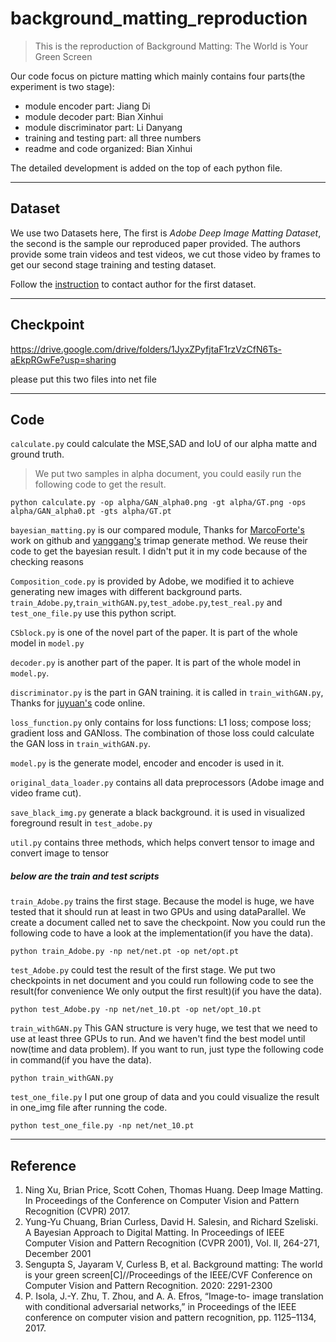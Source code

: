 # background_matting_reproduction

>This is the reproduction of Background Matting: The World is Your Green Screen

Our code focus on picture matting which mainly contains four parts(the experiment is two stage):
* module encoder part: Jiang Di
* module decoder part: Bian Xinhui
* module discriminator part: Li Danyang
* training and testing part: all three numbers
* readme and code organized: Bian Xinhui

The detailed development is added on the top of each python file.
* * *
## Dataset

We use two Datasets here, The first is <i>Adobe Deep Image Matting Dataset</i>, the second is the sample our reproduced paper provided. The authors provide some train videos and test videos, we cut those video by frames to get our second stage training and testing dataset.

Follow the <a href="https://sites.google.com/view/deepimagematting">instruction</a> to contact author for the first dataset.


* * *
## Checkpoint
https://drive.google.com/drive/folders/1JyxZPyfjtaF1rzVzCfN6Ts-aEkpRGwFe?usp=sharing

please put this two files into net file

* * *
## Code
`calculate.py` could calculate the MSE,SAD and IoU of our alpha matte and ground truth.
>We put two samples in alpha document, you could easily run the following code to get the result.
<pre><code>python calculate.py -op alpha/GAN_alpha0.png -gt alpha/GT.png -ops alpha/GAN_alpha0.pt -gts alpha/GT.pt</code></pre>

`bayesian_matting.py` is our compared module, Thanks for <a href="https://github.com/MarcoForte/bayesian-matting">MarcoForte's</a> work on github and <a href="https://github.com/SamuelYG/trimap_generate">yanggang's</a> trimap generate method. We reuse their code to get the bayesian result. I didn't put it in my code because of the checking reasons


`Composition_code.py` is provided by Adobe, we modified it to achieve generating new images with different background parts. `train_Adobe.py`,`train_withGAN.py`,`test_adobe.py`,`test_real.py` and `test_one_file.py` use this python script.

`CSblock.py` is one of the novel part of the paper. It is part of the whole model in `model.py`

`decoder.py` is another part of the paper. It is part of the whole model in `model.py`.

`discriminator.py` is the part in GAN training. it is called in  `train_withGAN.py`, Thanks for <a href="https://github.com/junyanz/pytorch-CycleGAN-and-pix2pix">juyuan's</a> code online. 

`loss_function.py` only contains for loss functions: L1 loss; compose loss; gradient loss and GANloss. The combination of those loss could calculate the GAN loss in `train_withGAN.py`.

`model.py` is the generate model, encoder and encoder is used in it.

`original_data_loader.py` contains all data preprocessors (Adobe image and video frame cut).

`save_black_img.py` generate a black background. it is used in visualized foreground result in `test_adobe.py`

`util.py` contains three methods, which helps convert tensor to image and convert image to tensor

##### below are the train and test scripts

`train_Adobe.py` trains the first stage. Because the model is huge, we have tested that it should run at least in two GPUs and using dataParallel. We create a document called net to save the checkpoint. Now you could run the following code to have a look at the implementation(if you have the data).
<pre><code>python train_Adobe.py -np net/net.pt -op net/opt.pt</code></pre>

`test_Adobe.py` could test the result of the first stage. We put two checkpoints in net document and you could run following code to see the result(for convenience We only output the first result)(if you have the data).
<pre><code>python test_Adobe.py -np net/net_10.pt -op net/opt_10.pt</code></pre>

`train_withGAN.py` This GAN structure is very huge, we test that we need to use at least three GPUs to run. And we haven't find the best model until now(time and data problem). If you want to run, just type the following code in command(if you have the data).
<pre><code>python train_withGAN.py </code></pre>

`test_one_file.py` I put one group of data and you could visualize the result in one_img file after running the code.
<pre><code>python test_one_file.py -np net/net_10.pt </code></pre>
* * *

## Reference

1. Ning Xu, Brian Price, Scott Cohen, Thomas Huang.  Deep Image Matting.  In Proceedings of the Conference on Computer Vision and Pattern Recognition (CVPR) 2017.
2. Yung-Yu Chuang, Brian Curless, David H. Salesin, and Richard Szeliski. A Bayesian Approach to Digital Matting. In Proceedings of IEEE Computer Vision and Pattern Recognition (CVPR 2001), Vol. II, 264-271, December 2001
3. Sengupta S, Jayaram V, Curless B, et al. Background matting: The world is your green screen[C]//Proceedings of the IEEE/CVF Conference on Computer Vision and Pattern Recognition. 2020: 2291-2300
4. P. Isola, J.-Y. Zhu, T. Zhou, and A. A. Efros, “Image-to- image translation with conditional adversarial networks,” in Proceedings of the IEEE conference on computer vision and pattern recognition, pp. 1125–1134, 2017.